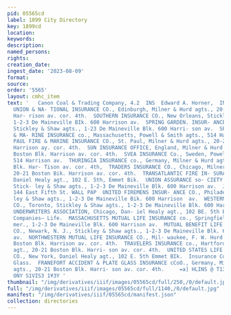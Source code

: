 ```yaml
---
pid: 05565cd
label: 1899 City Directory
key: 1899cd
location: 
keywords: 
description: 
named_persons: 
rights: 
creation_date: 
ingest_date: '2023-08-09'
format: 
source: 
order: '5565'
layout: cmhc_item
text: '   Canon Coal & Trading Company, 4.2  INS  Edward A. Horner,  INS  gr.     SCOTTISH
  UNION & NA- TIONAL INSURANCE CO., Edinburgh, Milner & Hurd agts., 20-21 Boston BIk.
  Har- rison av. cor. 4th.  SOUTHERN INSURANCE CO., New Orleans, Stickley & Shaw agts.,
  1-2-3 De Maineville BIk. 600 Harrison av.  SPRING GARDEN. INSUR- ANCE co., Philadelphia,
  Stickley & Shaw agts., 1-23 De Maineville Blk. 600 Harri- son av.  SPRINGFIELD FIRE
  & MA- RINE INSURANCE co., Massachusetts, Powell & Smith agts., 514 Harrison av.  ST.
  PAUL FIRE & MARINE INSURANCE CO., St. Paul, Milner & Hurd agts., 20-21 Boston Blk.
  Harrison ay. cor. 4th.  SUN INSURANCE OFFICE, England, Milner & Hurd agts., 20-21
  Boston Blk. Harrison av. cor. 4th.  SVEA INSURANCE Co., Sweden, Powell & Smith agts.,
  514 Harrison av.  THURINGIA INSURANCE co., Germany, Milner & Hurd agts., 20-21 Boston
  Blk. Har- Tison av. cor. 4th,  TRADERS INSURANCE CO., Chicago, Milner & Hurd agts.,
  20-21 Boston Bik. Harrison av. cor. 4th.  TRANSATLANTIC FIRE IN- SURANCE co., Germany,
  Daniel Healy agt., 102 E. 5th, Emmet Bik.  UNION ASSURANCE so- CIETY OF LONDON,
  Stick- ley & Shaw agts., 1-2-3 De Maineville Blk. 600 Harrison av.  J.J. QUINN,
  144 East Fifth St. WALL PAP  UNITED FIREMENS INSUR- ANCE CO., Philadelphia, Stick-
  ley & Shaw agts., 1-2-3 De Maineville Bik. 600 Harrison  av.  WESTERN ASSURANCE
  CO., Toronto, Stickley & Shaw agts., 1-2-3 De Maineville Blk. 600 Harrison av.  WESTERN
  UNDERWRITERS ASSOCIATION, Chicago, Dan- iel Healy agt., 102 BE. 5th Em- met Blk.  Insurance
  Companies— Life.  MASSACHUSETTS MUTUAL LIFE INSURANCE co., Springfield, Frank Shaw
  mer., 1-2-3 De Maineville Blk. 600 Harrison av.  MUTUAL BENEFIT LIFE IN- SURANCE
  CO., Newark, N. J., Stickley & Shaw agts., 1-2-3 De Maineville Blk. 600 Harri- son
  av.  NORTHWESTERN MUTUAL LIFE INSURANCE CO., Mil- waukee, F. W. Hurd agt., 20-21
  Boston Blk. Harrison av. cor. 4th.  TRAVELERS INSURANCE co., Hartford, John A. Milner
  agt., 20-21 Boston Blk. Harri- son av. cor. 4th.  UNITED STATES LIFE IN- SURANCE
  CO., New York, Daniel Healy agt., 102 E. 5th Emmet BIk.  Insurance Companies— Plate
  Glass.  FRANEFORT ACCIDENT & PLATE GLASS INSURANCE cCoO., Germany, Milner & Hurd
  agts., 20-21 Boston Blk. Harri- son av. cor. 4th.     =a] HLINS @ T13M0d “s" SNVOT
  ONY S1VIS3 1¥3Y '
thumbnail: "/img/derivatives/iiif/images/05565cd/full/250,/0/default.jpg"
full: "/img/derivatives/iiif/images/05565cd/full/1140,/0/default.jpg"
manifest: "/img/derivatives/iiif/05565cd/manifest.json"
collection: directories
---
```

